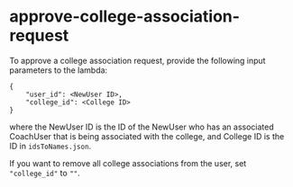 # approve-college-association-request

To approve a college association request, provide the following input parameters to the lambda:

```{json}
{
    "user_id": <NewUser ID>,
    "college_id": <College ID>
}
```

where the NewUser ID is the ID of the NewUser who has an associated CoachUser that is being associated with the college, and College ID is the ID in `idsToNames.json`.

If you want to remove all college associations from the user, set `"college_id"` to `""`.
